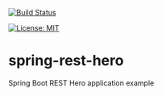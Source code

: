 [![Build Status](https://travis-ci.org/claudioaltamura/springboot-rest-hero.svg?branch=master)](https://travis-ci.org/claudioaltamura/springboot-rest-hero)

[![License: MIT](https://img.shields.io/badge/License-MIT-yellow.svg)](https://opensource.org/licenses/MIT)

# spring-rest-hero
Spring Boot REST Hero application example
